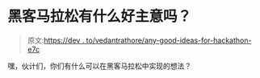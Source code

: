 # 黑客马拉松有什么好主意吗？

> 原文:[https://dev . to/vedantrathore/any-good-ideas-for-hackathon-e7c](https://dev.to/vedantrathore/any-good-ideas-for-hackathon-e7c)

嘿，伙计们，你们有什么可以在黑客马拉松中实现的想法？